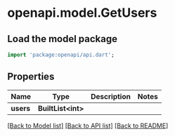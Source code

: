 # openapi.model.GetUsers

## Load the model package
```dart
import 'package:openapi/api.dart';
```

## Properties
Name | Type | Description | Notes
------------ | ------------- | ------------- | -------------
**users** | **BuiltList&lt;int&gt;** |  | 

[[Back to Model list]](../README.md#documentation-for-models) [[Back to API list]](../README.md#documentation-for-api-endpoints) [[Back to README]](../README.md)


